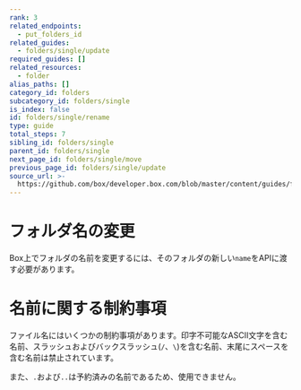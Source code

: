 ```yaml
---
rank: 3
related_endpoints:
  - put_folders_id
related_guides:
  - folders/single/update
required_guides: []
related_resources:
  - folder
alias_paths: []
category_id: folders
subcategory_id: folders/single
is_index: false
id: folders/single/rename
type: guide
total_steps: 7
sibling_id: folders/single
parent_id: folders/single
next_page_id: folders/single/move
previous_page_id: folders/single/update
source_url: >-
  https://github.com/box/developer.box.com/blob/master/content/guides/folders/single/rename.md
---
```

# フォルダ名の変更

Box上でフォルダの名前を変更するには、そのフォルダの新しい`name`をAPIに渡す必要があります。

<Samples id="put_folders_id" variant="rename">

</Samples>

<Message type="notice">

# 名前に関する制約事項

ファイル名にはいくつかの制約事項があります。印字不可能なASCII文字を含む名前、スラッシュおよびバックスラッシュ(`/`、`\`)を含む名前、末尾にスペースを含む名前は禁止されています。

また、`.`および`..`は予約済みの名前であるため、使用できません。

</Message>
